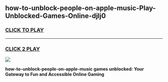 
## how-to-unblock-people-on-apple-music-Play-Unblocked-Games-Online-djlj0
<h3>
<a href="https://premium76.site?title=how-to-unblock-people-on-apple-music&ref=25A">CLICK TO PLAY</a></h3>
<hr>

<h3>
<a href="https://premium76.site?title=how-to-unblock-people-on-apple-music&ref=25A">CLICK 2 PLAY</a>
  
</h3>

<a href="https://premium76.site?title=how-to-unblock-people-on-apple-music&ref=25A"><img src="https://clearcache.store/games.png"></a>


**how-to-unblock-people-on-apple-music games unblocked: Your Gateway to Fun and Accessible Online Gaming**
